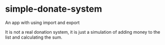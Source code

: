 # simple-donate-system
An app with using import and export

It is not a real donation system, it is just a simulation of adding money to the list and calculating the sum.
